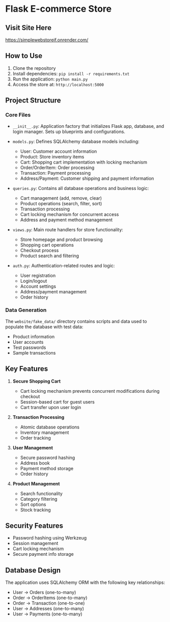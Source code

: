 # Flask E-commerce Store

## Visit Site Here
https://simplewebstoreif.onrender.com/

## How to Use

1. Clone the repository
2. Install dependencies: `pip install -r requirements.txt`
3. Run the application: `python main.py`
4. Access the store at: `http://localhost:5000`

## Project Structure

### Core Files

- `__init__.py`: Application factory that initializes Flask app, database, and login manager. Sets up blueprints and configurations.

- `models.py`: Defines SQLAlchemy database models including:
  - User: Customer account information
  - Product: Store inventory items
  - Cart: Shopping cart implementation with locking mechanism
  - Order/OrderItem: Order processing
  - Transaction: Payment processing
  - Address/Payment: Customer shipping and payment information

- `queries.py`: Contains all database operations and business logic:
  - Cart management (add, remove, clear)
  - Product operations (search, filter, sort)
  - Transaction processing
  - Cart locking mechanism for concurrent access
  - Address and payment method management

- `views.py`: Main route handlers for store functionality:
  - Store homepage and product browsing
  - Shopping cart operations
  - Checkout process
  - Product search and filtering

- `auth.py`: Authentication-related routes and logic:
  - User registration
  - Login/logout
  - Account settings
  - Address/payment management
  - Order history

### Data Generation

The `website/fake_data/` directory contains scripts and data used to populate the database with test data:
- Product information
- User accounts
- Test passwords
- Sample transactions

## Key Features

1. **Secure Shopping Cart**
   - Cart locking mechanism prevents concurrent modifications during checkout
   - Session-based cart for guest users
   - Cart transfer upon user login

2. **Transaction Processing**
   - Atomic database operations
   - Inventory management
   - Order tracking

3. **User Management**
   - Secure password hashing
   - Address book
   - Payment method storage
   - Order history

4. **Product Management**
   - Search functionality
   - Category filtering
   - Sort options
   - Stock tracking

## Security Features

- Password hashing using Werkzeug
- Session management
- Cart locking mechanism
- Secure payment info storage

## Database Design

The application uses SQLAlchemy ORM with the following key relationships:
- User -> Orders (one-to-many)
- Order -> OrderItems (one-to-many)
- Order -> Transaction (one-to-one)
- User -> Addresses (one-to-many)
- User -> Payments (one-to-many)
